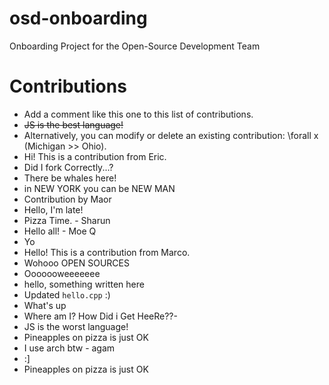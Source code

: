 # osd-onboarding

Onboarding Project for the Open-Source Development Team

# Contributions

- Add a comment like this one to this list of contributions.
- ~~JS is the best language!~~
- Alternatively, you can modify or delete an existing contribution: \forall x (Michigan >> Ohio).
- Hi! This is a contribution from Eric.
- Did I fork Correctly...?
- There be whales here!
- in NEW YORK you can be NEW MAN 
- Contribution by Maor
- Hello, I'm late!
- Pizza Time. - Sharun
- Hello all! - Moe Q
- Yo
- Hello! This is a contribution from Marco.
- Wohooo OPEN SOURCES
- Ooooooweeeeeee
- hello, something written here
- Updated `hello.cpp` :)
- What's up
- Where am I? How Did i Get HeeRe??-
- JS is the worst language!
- Pineapples on pizza is just OK
- I use arch btw - agam
- :]
- Pineapples on pizza is just OK
